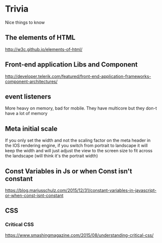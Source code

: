 # Trivia
 
Nice things to know

## The elements of HTML
http://w3c.github.io/elements-of-html/

## Front-end application Libs and Component
http://developer.telerik.com/featured/front-end-application-frameworks-component-architectures/

## event listeners
More heavy on memory, bad for mobile. They have multicore but they don-t have a lot of memory

## Meta initial scale
If you only set the width and not the scaling factor on the meta header in the IOS rendering engine,
if you switch from portrait to landscape it will keep the width and will just adjust the view to the screen size
to fit across the landscape (will think it's the portrait width)

## Const Variables in Js or when Const isn't constant
https://blog.mariusschulz.com/2015/12/31/constant-variables-in-javascript-or-when-const-isnt-constant

## CSS

### Critical CSS
https://www.smashingmagazine.com/2015/08/understanding-critical-css/

